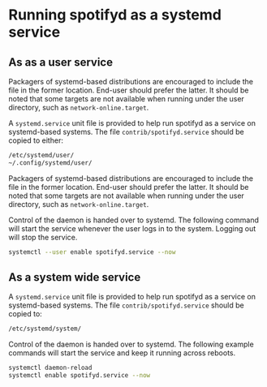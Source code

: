 # Running spotifyd as a systemd service

## As as a user service

Packagers of systemd-based distributions are encouraged to include the file in the former location. End-user should prefer the latter. It should be noted that some targets are not available when running under the user directory, such as `network-online.target`.

A `systemd.service` unit file is provided to help run spotifyd as a service on systemd-based systems. The file `contrib/spotifyd.service` should be copied to either:

```bash
/etc/systemd/user/
~/.config/systemd/user/
```

Packagers of systemd-based distributions are encouraged to include the file in the former location. End-user should prefer the latter. It should be noted that some targets are not available when running under the user directory, such as `network-online.target`.

Control of the daemon is handed over to systemd. The following command will start the service whenever the user logs in to the system. Logging out will stop the service.

```bash
systemctl --user enable spotifyd.service --now
```

## As a system wide service

A `systemd.service` unit file is provided to help run spotifyd as a service on systemd-based systems. The file `contrib/spotifyd.service` should be copied to:

```bash
/etc/systemd/system/
```

Control of the daemon is handed over to systemd. The following example commands will start the service and keep it running across reboots.

```bash
systemctl daemon-reload
systemctl enable spotifyd.service --now
```
